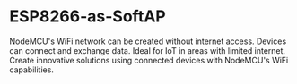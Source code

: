 # ESP8266-as-SoftAP
NodeMCU's WiFi network can be created without internet access. Devices can connect and exchange data. Ideal for IoT in areas with limited internet. Create innovative solutions using connected devices with NodeMCU's WiFi capabilities.
